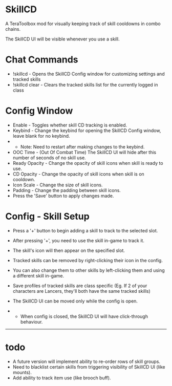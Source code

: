 # SkillCD

A TeraToolbox mod for visually keeping track of skill cooldowns in combo chains.

The SkillCD UI will be visible whenever you use a skill.

# Chat Commands
* !skillcd - Opens the SkillCD Config window for customizing settings and tracked skills
* !skillcd clear - Clears the tracked skills list for the currently logged in class

# Config Window
* Enable - Toggles whether skill CD tracking is enabled.
* Keybind - Change the keybind for opening the SkillCD Config window, leave blank for no keybind.
* *	Note: Need to restart after making changes to the keybind.
* OOC Time - (Out Of Combat Time) The SkillCD UI will hide after this number of seconds of no skill use.
* Ready Opacity - Change the opacity of skill icons when skill is ready to use.
* CD Opacity - Change the opacity of skill icons when skill is on cooldown.
* Icon Scale - Change the size of skill icons.
* Padding - Change the padding between skill icons.
* Press the 'Save' button to apply changes made.
	
# Config - Skill Setup
* Press a '+' button to begin adding a skill to track to the selected slot.
* After pressing '+', you need to use the skill in-game to track it.
* The skill's icon will then appear on the specified slot.
	
* Tracked skills can be removed by right-clicking their icon in the config.
* You can also change them to other skills by left-clicking them and using a different skill in-game.
* Save profiles of tracked skills are class specific (Eg. If 2 of your characters are Lancers, they'll both have the same tracked skills)
	
* The SkillCD UI can be moved only while the config is open.
* * When config is closed, the SkillCD UI will have click-through behaviour.
	
---

# todo
* A future version will implement ability to re-order rows of skill groups.
* Need to blacklist certain skills from triggering visibility of SkillCD UI (like mounts).
* Add ability to track item use (like brooch buff).
